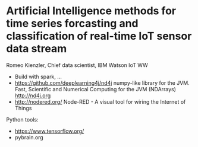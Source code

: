Artificial Intelligence methods for time series forcasting and classification of real-time IoT sensor data stream
=================================================================================================================

Romeo Kienzler, Chief data scientist, IBM Watson IoT WW

- Build with spark, ...
- https://github.com/deeplearning4j/nd4j numpy-like library for the JVM. Fast, Scientific and Numerical Computing for the JVM (NDArrays) http://nd4j.org
- http://nodered.org/ Node-RED - A visual tool for wiring the Internet of Things


Python tools:
- https://www.tensorflow.org/
- pybrain.org
